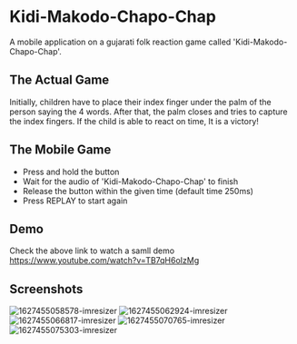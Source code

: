 
# Kidi-Makodo-Chapo-Chap

A mobile application on a gujarati folk reaction game called 'Kidi-Makodo-Chapo-Chap'.

## The Actual Game
Initially, children have to place their index finger under the palm of the person saying the 4 words. After that, the palm closes and tries to capture the index fingers. If the child is able to react on time, It is a victory!

## The Mobile Game
* Press and hold the button
* Wait for the audio of 'Kidi-Makodo-Chapo-Chap' to finish
* Release the button within the given time (default time 250ms)
* Press REPLAY to start again

## Demo

Check the above link to watch a samll demo
https://www.youtube.com/watch?v=TB7qH6oIzMg

## Screenshots
![1627455058578-imresizer](https://user-images.githubusercontent.com/48350577/127742331-341990f9-79d0-417b-b02c-9fc65e5fefc1.png)
![1627455062924-imresizer](https://user-images.githubusercontent.com/48350577/127742475-66df76cc-ff58-4f37-bc6e-3e1d71ac22f2.png)
![1627455066817-imresizer](https://user-images.githubusercontent.com/48350577/127742478-a1b71cf5-3a70-4f3a-9653-bab6528a4588.png)
![1627455070765-imresizer](https://user-images.githubusercontent.com/48350577/127742480-8205f1fa-bde5-4bd7-840b-98155bdeccae.png)
![1627455075303-imresizer](https://user-images.githubusercontent.com/48350577/127742484-921c5074-5afa-4eab-8ade-f4253f86311d.png)
